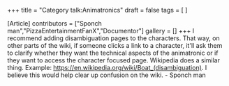 +++
title = "Category talk:Animatronics"
draft = false
tags = [ ]

[Article]
contributors = ["Sponch man","PizzaEntertainmentFanX","Documentor"]
gallery = []
+++
I recommend adding disambiguation pages to the characters. That way, on other parts of the wiki, if someone clicks a link to a character, it'll ask them to clarify whether they want the technical aspects of the animatronic or if they want to access the character focused page. Wikipedia does a similar thing. Example: https://en.wikipedia.org/wiki/Boat_(disambiguation). I believe this would help clear up confusion on the wiki. - Sponch man